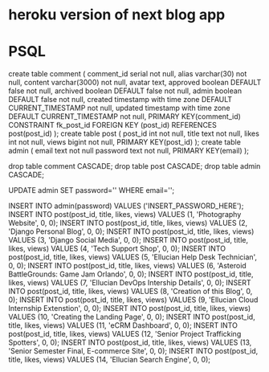 # heroku version of next blog app

# PSQL

create table comment (
  comment_id serial not null,
  alias varchar(30) not null,
  content varchar(3000) not null,
  avatar text,
  approved boolean DEFAULT false not null,
  archived boolean DEFAULT false not null,
  admin boolean DEFAULT false not null,
  created timestamp with time zone DEFAULT CURRENT_TIMESTAMP not null,
  updated timestamp with time zone DEFAULT CURRENT_TIMESTAMP not null,
  PRIMARY KEY(comment_id)
    CONSTRAINT fk_post_id
      FOREIGN KEY (post_id) 
        REFERENCES post(post_id)
);
create table post (
  post_id int not null,
  title text not null,
  likes int not null,
  views bigint not null,
  PRIMARY KEY(post_id)
);
create table admin (
  email text not null
  password text not null,
  PRIMARY KEY(email)
);

drop table comment CASCADE;
drop table post CASCADE;
drop table admin CASCADE;

UPDATE admin SET password='' WHERE email='';

INSERT INTO admin(password) VALUES ('INSERT_PASSWORD_HERE');
INSERT INTO post(post_id, title, likes, views) VALUES (1, 'Photography Website', 0, 0);
INSERT INTO post(post_id, title, likes, views) VALUES (2, 'Django Personal Blog', 0, 0);
INSERT INTO post(post_id, title, likes, views) VALUES (3, 'Django Social Media', 0, 0);
INSERT INTO post(post_id, title, likes, views) VALUES (4, 'Tech Support Shop', 0, 0);
INSERT INTO post(post_id, title, likes, views) VALUES (5, 'Ellucian Help Desk Technician', 0, 0);
INSERT INTO post(post_id, title, likes, views) VALUES (6, 'Asteroid BattleGrounds: Game Jam Orlando', 0, 0);
INSERT INTO post(post_id, title, likes, views) VALUES (7, 'Ellucian DevOps Intership Details', 0, 0);
INSERT INTO post(post_id, title, likes, views) VALUES (8, 'Creation of this Blog', 0, 0);
INSERT INTO post(post_id, title, likes, views) VALUES (9, 'Ellucian Cloud Internship Extenstion', 0, 0);
INSERT INTO post(post_id, title, likes, views) VALUES (10, 'Creating the Landing Page', 0, 0);
INSERT INTO post(post_id, title, likes, views) VALUES (11, 'eCRM Dashboard', 0, 0);
INSERT INTO post(post_id, title, likes, views) VALUES (12, 'Senior Project Trafficking Spotters', 0, 0);
INSERT INTO post(post_id, title, likes, views) VALUES (13, 'Senior Semester Final, E-commerce Site', 0, 0);
INSERT INTO post(post_id, title, likes, views) VALUES (14, 'Ellucian Search Engine', 0, 0);
